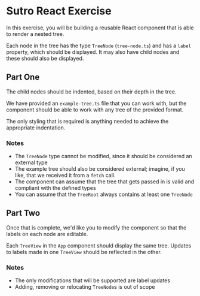 # Sutro React Exercise

In this exercise, you will be building a reusable React component that is able to render a nested tree.

Each node in the tree has the type `TreeNode` (`tree-node.ts`) and has a `label` property, which should be displayed. It may also have child nodes and these should also be displayed.

## Part One

The child nodes should be indented, based on their depth in the tree.

We have provided an `example-tree.ts` file that you can work with, but the component should be able to work with any tree of the provided format.

The only styling that is required is anything needed to achieve the appropriate indentation.

### Notes

 - The `TreeNode` type cannot be modified, since it should be considered an external type
 - The example tree should also be considered external; imagine, if you like, that we received it from a `fetch` call.
 - The component can assume that the tree that gets passed in is valid and compliant with the defined types
 - You can assume that the `TreeRoot` always contains at least one `TreeNode`

## Part Two

Once that is complete, we'd like you to modify the component so that the labels on each node are editable.

Each `TreeView` in the `App` component should display the same tree. Updates to labels made in one `TreeView` should be reflected in the other.


### Notes

 - The only modifications that will be supported are label updates
 - Adding, removing or relocating `TreeNode`s is out of scope